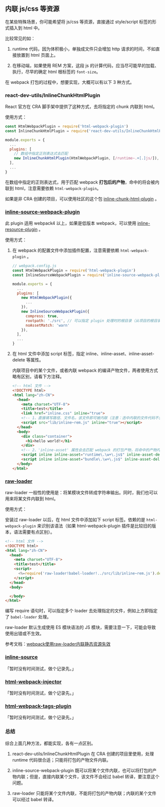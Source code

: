 ## 内联 js/css 等资源

在某些特殊场景，你可能希望将 js/css 等资源，直接通过 style/script 标签的形式插入到 html 中。

比较常见的如：

1. runtime 代码，因为体积极小，单独成文件只会增加 http 请求的时间，不如直接放置到 html 页面上。

2. 在移动端，如果使用 REM 方案，这段 js 的计算代码，应当尽可能早的加载、执行，尽早的确定 html 根标签的 `font-size`。

在 webpack 打包的过程中，想要实现，大概可以有以下 3 种方式。

### react-dev-utils/InlineChunkHtmlPlugin

React 官方在 CRA 脚手架中提供了这种方式，去将指定的 chunk 内联到 html。

使用方式：

```js
const HtmlWebpackPlugin = require('html-webpack-plugin')
const InlineChunkHtmlPlugin = require('react-dev-utils/InlineChunkHtmlPlugin')

module.exports = {
  ...
  plugins: [
    // 数组中指定正则表达式去匹配
    new InlineChunkHtmlPlugin(HtmlWebpackPlugin, [/runtime~.+[.]js/]),
  ],
  ...
}
```

在数组中指定的正则表达式，用于匹配 webpack **打包后的产物**，命中的将会被内联到 html，注意需要依赖 `html-webpack-plugin`。

如果是非 CRA 创建的项目，可以使用社区的这个包 [inline-chunk-html-plugin](https://www.npmjs.com/package/inline-chunk-html-plugin) 。

### [inline-source-webpack-plugin](https://github.com/KyLeoHC/inline-source-webpack-plugin)

此 plugin 适用 webpack4 以上，如果是低版本 webpack，可以使用 [inline-resource-plugin](https://github.com/KyLeoHC/inline-resource-plugin) 。

使用方式：

1. 在 webpack 的配置文件中添加插件配置，注意需要依赖 `html-webpack-plugin` 。

    ```js
    // webpack.config.js
    const HtmlWebpackPlugin = require('html-webpack-plugin')
    const InlineSourceWebpackPlugin = require('inline-source-webpack-plugin')

    module.exports = {
      ...
      plugins: [
        new HtmlWebpackPlugin({
          ...
        }),
        new InlineSourceWebpackPlugin({
          compress: true,
          rootpath: './src', // 可以指定 plugin 处理时的根目录（从项目的根目录开始）
          noAssetMatch: 'warn'
        }),
      ],
      ...
    }
    ```

2. 在 html 文件中添加 script 标签，指定 inline、inline-asset、inline-asset-delete 等属性。

    内联项目中的某个文件，或者内联 webpack 的编译产物文件，两者使用方式略有区别，请看下方注释。

    ```html
    <!-- html 文件 -->
    <!DOCTYPE html>
    <html lang="zh-CN">
      <head>
        <meta charset="UTF-8">
        <title>test</title>
        <link href="inline.css" inline="true">
        <!-- 1、直接填写路径、文件名，该文件即可被内联（注意：选中内联的文件代码不会经过 babel 转译） -->
        <script src="lib/inline~rem.js" inline="true"></script>
      </head>
      <body>
        <div class="container">
          <h1>hello world!</h1>
        </div>
        <!-- 2、'inline-asset' 属性会去匹配 webpack 的打包产物，将命中的产物内联。注意：你可能要留意产物文件和 runtime 文件的先后顺序。 -->
        <script inline inline-asset="runtime\.\w+\.js$" inline-asset-delete></script>
        <script inline inline-asset="bundle\.\w+\.js$" inline-asset-delete></script>
      </body>
    </html>
    ```

### [raw-loader](https://github.com/webpack-contrib/raw-loader)

raw-loader 一般性的使用是：将某模块文件转成字符串输出。同时，我们也可以用来将某文件内联到 html。

使用方式：

安装过 raw-loader 以后，在 html 文件中添加如下 script 标签。依赖的是 `html-webpack-plugin` 来识别该语法（如果 html-webpack-plugin 插件是比较旧的版本，语法需要有点区别）。

```html
<!-- html 文件 -->
<!DOCTYPE html>
<html lang="zh-CN">
  <head>
    <meta charset="UTF-8">
    <title>test</title>
    <script>
      <%=require('raw-loader!babel-loader!../src/lib/inline~rem.js').default%>
    </script>
  </head>
  <body>

  </body>
</html>
```

编写 require 语句时，可以指定多个 loader 去处理指定的文件，例如上方即指定了 `babel-loader` 处理。

raw-loader 默认生成使用 ES 模块语法的 JS 模块，需要注意一下，可能会导致使用出错或不生效。

参考文档：[webpack使用raw-loader内联静态资源失效](https://blog.csdn.net/weixin_43711917/article/details/105748406)

### [inline-source](https://github.com/popeindustries/inline-source)

「暂时没有时间测试，做个记录先。」

### [html-webpack-injector](https://github.com/architgarg/html-webpack-injector)

「暂时没有时间测试，做个记录先。」

### [html-webpack-tags-plugin](https://github.com/jharris4/html-webpack-tags-plugin)

「暂时没有时间测试，做个记录先。」

### 总结

综合上面几种方法，都能实现，各有一点区别。

1. react-dev-utils/InlineChunkHtmlPlugin 在 CRA 创建的项目里使用，处理 runtime 代码很合适；只能将打包的产物文件内联。

2. inline-source-webpack-plugin 既可以将某个文件内联，也可以将打包的产物内联；但是，直接内联某个文件，该文件不会经过 babel 转译，要注意这个问题。

3. raw-loader 只能将某个文件内联，不能将打包的产物内联；内联的某个文件可以经过 babel 转译。
